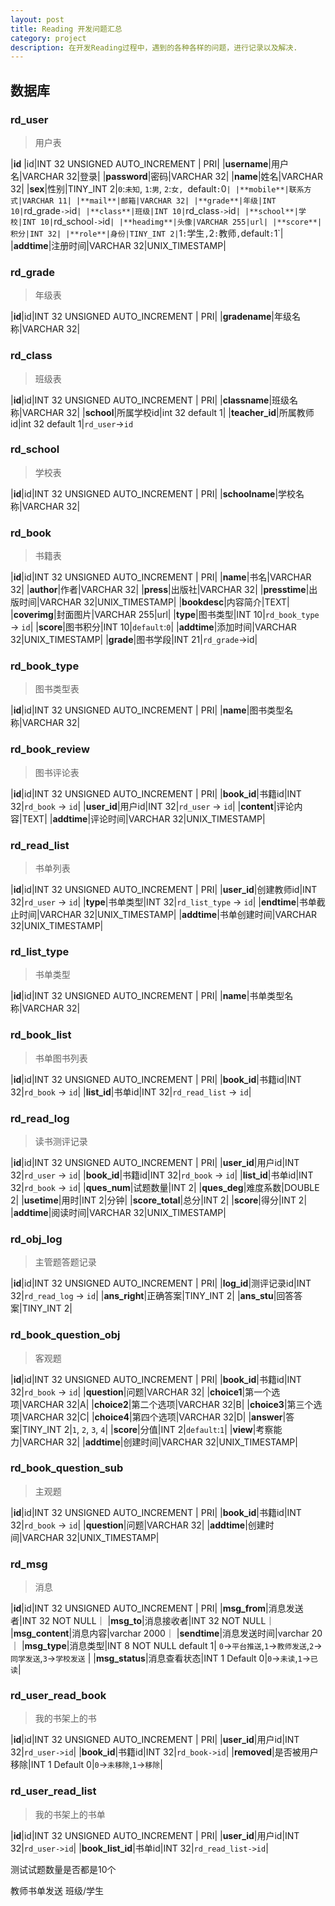 ```yaml
---
layout: post
title: Reading 开发问题汇总
category: project
description: 在开发Reading过程中，遇到的各种各样的问题，进行记录以及解决.
---
```


## 数据库

### rd_user

> 用户表

|**id**   |id|INT 32 UNSIGNED AUTO_INCREMENT | PRI|
|**username**|用户名|VARCHAR 32|登录|
|**password**|密码|VARCHAR 32|
|**name**|姓名|VARCHAR 32|
|**sex**|性别|TINY_INT 2|`0`:`未知`, `1`:`男`, `2`:`女, `default`:`0`|
|**mobile**|联系方式|VARCHAR 11|
|**mail**|邮箱|VARCHAR 32|
|**grade**|年级|INT 10|`rd_grade` -> `id`|
|**class**|班级|INT 10|`rd_class` -> `id`|
|**school**|学校|INT 10|`rd_school` -> `id`|
|**headimg**|头像|VARCHAR 255|url|
|**score**|积分|INT 32|
|**role**|身份|TINY_INT 2|`1`:`学生`,`2`:`教师`,`default`:`1`|
|**addtime**|注册时间|VARCHAR 32|UNIX_TIMESTAMP|

### rd_grade

> 年级表

|**id**|id|INT 32 UNSIGNED AUTO_INCREMENT | PRI|
|**gradename**|年级名称|VARCHAR 32|

### rd_class

> 班级表

|**id**|id|INT 32 UNSIGNED AUTO_INCREMENT | PRI|
|**classname**|班级名称|VARCHAR 32|
|**school**|所属学校id|int 32 default 1|
|**teacher_id**|所属教师id|int 32 default 1|`rd_user`->`id`

### rd_school

> 学校表

|**id**|id|INT 32 UNSIGNED AUTO_INCREMENT | PRI|
|**schoolname**|学校名称|VARCHAR 32|

### rd_book

> 书籍表

|**id**|id|INT 32 UNSIGNED AUTO_INCREMENT | PRI|
|**name**|书名|VARCHAR 32|
|**author**|作者|VARCHAR 32|
|**press**|出版社|VARCHAR 32|
|**presstime**|出版时间|VARCHAR 32|UNIX_TIMESTAMP|
|**bookdesc**|内容简介|TEXT|
|**coverimg**|封面图片|VARCHAR 255|url|
|**type**|图书类型|INT 10|`rd_book_type` -> `id`|
|**score**|图书积分|INT 10|`default`:`0`|
|**addtime**|添加时间|VARCHAR 32|UNIX_TIMESTAMP|
|**grade**|图书学段|INT 21|`rd_grade`->id|


### rd_book_type

> 图书类型表

|**id**|id|INT 32 UNSIGNED AUTO_INCREMENT | PRI|
|**name**|图书类型名称|VARCHAR 32|

### rd_book_review

> 图书评论表

|**id**|id|INT 32 UNSIGNED AUTO_INCREMENT | PRI|
|**book_id**|书籍id|INT 32|`rd_book` -> `id`|
|**user_id**|用户id|INT 32|`rd_user` -> `id`|
|**content**|评论内容|TEXT|
|**addtime**|评论时间|VARCHAR 32|UNIX_TIMESTAMP|

### rd_read_list

> 书单列表

|**id**|id|INT 32 UNSIGNED AUTO_INCREMENT | PRI|
|**user_id**|创建教师id|INT 32|`rd_user` -> `id`|
|**type**|书单类型|INT 32|`rd_list_type` -> `id`|
|**endtime**|书单截止时间|VARCHAR 32|UNIX_TIMESTAMP|
|**addtime**|书单创建时间|VARCHAR 32|UNIX_TIMESTAMP|

### rd_list_type

> 书单类型

|**id**|id|INT 32 UNSIGNED AUTO_INCREMENT | PRI|
|**name**|书单类型名称|VARCHAR 32|

### rd_book_list

> 书单图书列表

|**id**|id|INT 32 UNSIGNED AUTO_INCREMENT | PRI|
|**book_id**|书籍id|INT 32|`rd_book` -> `id`|
|**list_id**|书单id|INT 32|`rd_read_list` -> `id`|

### rd_read_log

> 读书测评记录

|**id**|id|INT 32 UNSIGNED AUTO_INCREMENT | PRI|
|**user_id**|用户id|INT 32|`rd_user` -> `id`|
|**book_id**|书籍id|INT 32|`rd_book` -> `id`|
|**list_id**|书单id|INT 32|`rd_book` -> `id`|
|**ques_num**|试题数量|INT 2|
|**ques_deg**|难度系数|DOUBLE 2|
|**usetime**|用时|INT 2|分钟|
|**score_total**|总分|INT 2|
|**score**|得分|INT 2|
|**addtime**|阅读时间|VARCHAR 32|UNIX_TIMESTAMP|

### rd_obj_log

> 主管题答题记录

|**id**|id|INT 32 UNSIGNED AUTO_INCREMENT | PRI|
|**log_id**|测评记录id|INT 32|`rd_read_log` -> `id`|
|**ans_right**|正确答案|TINY_INT 2|
|**ans_stu**|回答答案|TINY_INT 2|

### rd_book_question_obj

> 客观题

|**id**|id|INT 32 UNSIGNED AUTO_INCREMENT | PRI|
|**book_id**|书籍id|INT 32|`rd_book` -> `id`|
|**question**|问题|VARCHAR 32|
|**choice1**|第一个选项|VARCHAR 32|A|
|**choice2**|第二个选项|VARCHAR 32|B|
|**choice3**|第三个选项|VARCHAR 32|C|
|**choice4**|第四个选项|VARCHAR 32|D|
|**answer**|答案|TINY_INT 2|`1`, `2`, `3`, `4`|
|**score**|分值|INT 2|`default`:`1`|
|**view**|考察能力|VARCHAR 32|
|**addtime**|创建时间|VARCHAR 32|UNIX_TIMESTAMP|

### rd_book_question_sub

> 主观题

|**id**|id|INT 32 UNSIGNED AUTO_INCREMENT | PRI|
|**book_id**|书籍id|INT 32|`rd_book` -> `id`|
|**question**|问题|VARCHAR 32|
|**addtime**|创建时间|VARCHAR 32|UNIX_TIMESTAMP|

### rd_msg

> 消息

|**id**|id|INT 32 UNSIGNED AUTO_INCREMENT | PRI|
|**msg_from**|消息发送者|INT 32 NOT NULL｜
|**msg_to**|消息接收者|INT 32 NOT NULL｜
|**msg_content**|消息内容|varchar 2000｜
|**sendtime**|消息发送时间|varchar 20｜
|**msg_type**|消息类型|INT 8 NOT NULL default 1| `0`->`平台推送`,`1`->`教师发送`,`2`->`同学发送`,`3`->`学校发送`  |
|**msg_status**|消息查看状态|INT 1 Default 0|`0`->`未读`,`1`->`已读`|

### rd_user_read_book

>我的书架上的书

|**id**|id|INT 32 UNSIGNED AUTO_INCREMENT | PRI|
|**user_id**|用户id|INT 32|`rd_user->id`|
|**book_id**|书籍id|INT 32|`rd_book->id`|
|**removed**|是否被用户移除|INT 1 Default 0|`0`->`未移除`,`1`->`移除`|

### rd_user_read_list

>我的书架上的书单

|**id**|id|INT 32 UNSIGNED AUTO_INCREMENT | PRI|
|**user_id**|用户id|INT 32|`rd_user->id`|
|**book_list_id**|书单id|INT 32|`rd_read_list->id`|


测试试题数量是否都是10个

教师书单发送 班级/学生
